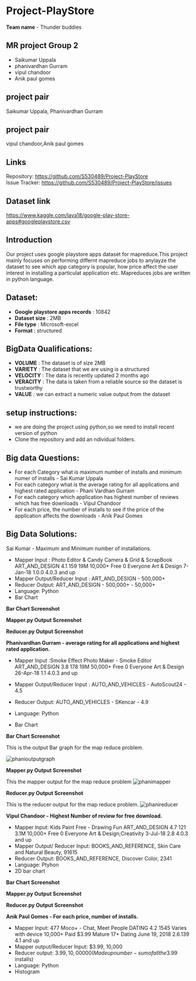 # Project-PlayStore

**Team name** - Thunder buddies  

## MR project Group 2

- Saikumar Uppala   
- phanivardhan Gurram    
- vipul chandoor  
- Anik paul gomes  

## project pair 

Saikumar Uppala, Phanivardhan Gurram

## project pair  

vipul chandoor,Anik paul gomes

## Links
Repository: https://github.com/S530489/Project-PlayStore  
Issue Tracker: https://github.com/S530489/Project-PlayStore/issues  


## Dataset link

https://www.kaggle.com/lava18/google-play-store-apps#googleplaystore.csv

## Introduction

Our project uses google playstore apps dataset for mapreduce.This project mainly focuses
on performing differnt mapreduce jobs to anylayze the dataset to see which app category is popular, how price affect the user interest in installing a particulat application etc. Mapreduces jobs are written in python language. 


## Dataset:  

- **Google playstore apps records** : 10842  
- **Dataset size**                  : 2MB  
- **File type**                     : Microsoft-excel  
- **Format**                        : structured  

## BigData Qualifications:

- **VOLUME**   : The dataset is of size 2MB  
- **VARIETY**  : The dataset that we are using is a structured  
- **VELOCITY** : The data is recently updated 2 months ago  
- **VERACITY** : The data is taken from a reliable source so the dataset is trustworthy  
- **VALUE**    : we can extract a numeric value output from the dataset  

## setup instructions:
- we are doing the project using python,so we need to install recent version of python  
- Clone the repository and add an ndividual folders.  

## Big data Questions:
- For each Category what is maximum number of installs and minimum numer of installs - Sai Kumar Uppala
- For each category what is the average rating for all applications and highest rated application - Phani Vardhan Gurram
- For each category which application has highest number of reviews which has free downloads - Vipul Chandoor
- For each price, the number of installs to see if the price of the application affects the downloads - Anik Paul Gomes

## Big Data Solutions:

Sai Kumar - Maximum and Minimum number of installations.
- Mapper Input : Photo Editor & Candy Camera & Grid & ScrapBook	ART_AND_DESIGN	4.1	159	19M	10,000+	Free	0	Everyone	Art & Design	7-Jan-18	1.0.0	4.0.3 and up
- Mapper Output/Reducer Input : ART_AND_DESIGN - 500,000+ 
- Reducer Output: ART_AND_DESIGN - 500,000+ - 50,000+ 
- Language: Python
- Bar Chart

**Bar Chart Screenshot**

**Mapper.py Output Screenshot**

**Reducer.py Output Screenshot**

**Phanivardhan Gurram - average rating for all applications and highest rated application.**
- Mapper Input :Smoke Effect Photo Maker - Smoke Editor	ART_AND_DESIGN	3.8	178	19M	50,000+	Free	0	Everyone	Art & Design	26-Apr-18	1.1	4.0.3 and up

- Mapper Output/Reducer Input : AUTO_AND_VEHICLES - AutoScout24 - 4.5
- Reducer Output:  AUTO_AND_VEHICLES - SKencar - 4.9  
- Language: Python
- Bar Chart

**Bar Chart Screenshot**

This is the output Bar graph for the map reduce problem.

![phanioutputgraph](https://user-images.githubusercontent.com/31742627/49255233-0452c000-f3f1-11e8-8503-02fb763e9bab.PNG)

**Mapper.py Output Screenshot**

This the mapper output for the map reduce problem
![phanimapper](https://user-images.githubusercontent.com/31742627/49254740-ab365c80-f3ef-11e8-8efc-3ed6f0d566c8.PNG)

**Reducer.py Output Screenshot**

This is the reducer output for the map reduce problem.
![phanireducer](https://user-images.githubusercontent.com/31742627/49255115-a45c1980-f3f0-11e8-9e0c-f8be3ac1f05c.PNG)

**Vipul Chandoor - Highest Number of review for free download.**  
- Mapper Input: Kids Paint Free - Drawing Fun	ART_AND_DESIGN	4.7	121	3.1M	10,000+	Free	0	Everyone	Art & Design;Creativity	3-Jul-18	2.8	4.0.3 and up  
- Mapper Output/ Reducer Input: BOOKS_AND_REFERENCE, Skin Care and Natural Beauty, 91615  
- Reducer Output: BOOKS_AND_REFERENCE, Discover Color, 2341  
- Language: Ptyhon  
- 2D bar chart  

**Bar Chart Screenshot**

**Mapper.py Output Screenshot**

**Reducer.py Output Screenshot**

**Anik Paul Gomes - For each price, number of installs.**
- Mapper Input:  477	Moco+ - Chat, Meet People	DATING	4.2	1545	Varies with device	10,000+	Paid	$3.99	Mature 17+	Dating	June 19, 2018	2.6.139	4.1 and up
- Mapper output/Reducer Input: $3.99, 10,000
- Reducer output: $3.99, 10,00000(Made up number - sum of all the 3.99$ installs)
- Language: Python
- Histogram







